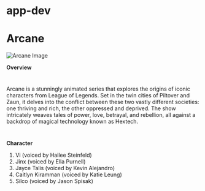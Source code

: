 # app-dev

# Arcane #
![Arcane Image](https://cdn.oneesports.gg/cdn-data/2021/11/LeagueofLegends_ArcanePosterWallpaper.jpg)

**Overview**
#
Arcane is a stunningly animated series that explores the origins of iconic characters from League of Legends. Set in the twin cities of Piltover and Zaun, it delves into the conflict between these two vastly different societies: one thriving and rich, the other oppressed and deprived. The show intricately weaves tales of power, love, betrayal, and rebellion, all against a backdrop of magical technology known as Hextech.
#

**Character**
1. Vi (voiced by Hailee Steinfeld)
2. Jinx (voiced by Ella Purnell)
3. Jayce Talis (voiced by Kevin Alejandro)
4. Caitlyn Kiramman (voiced by Katie Leung)
5. Silco (voiced by Jason Spisak)

